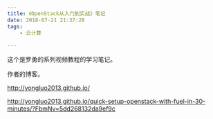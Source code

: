 ```yaml
---
title: 《OpenStack从入门到实战》笔记
date: 2018-07-21 21:37:28
tags:
	- 云计算

---
```




这个是罗勇的系列视频教程的学习笔记。

作者的博客。

http://yongluo2013.github.io/



http://yongluo2013.github.io/quick-setup-openstack-with-fuel-in-30-minutes/?FbmNv=5dd268132da9ef9c



